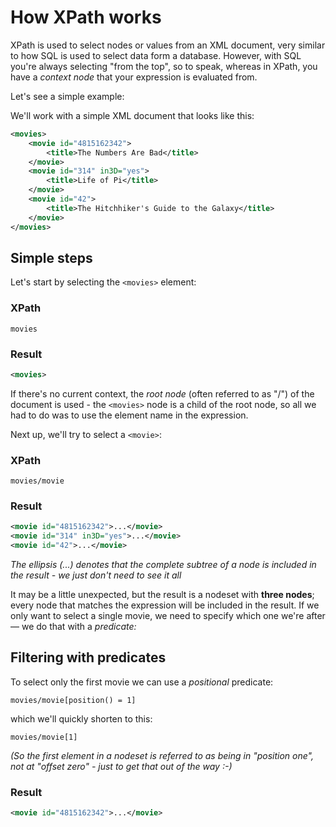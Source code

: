 # How XPath works

XPath is used to select nodes or values from an XML document, very similar to how SQL is used to select data form a database. However, with SQL you're always selecting "from the top", so to speak, whereas in XPath, you have a *context node* that your expression is evaluated from.

Let's see a simple example:

We'll work with a simple XML document that looks like this:

```xml
<movies>
	<movie id="4815162342">
		<title>The Numbers Are Bad</title>
	</movie>
	<movie id="314" in3D="yes">
		<title>Life of Pi</title>
	</movie>
	<movie id="42">
		<title>The Hitchhiker's Guide to the Galaxy</title>
	</movie>
</movies>
```

## Simple steps

Let's start by selecting the `<movies>` element:

### XPath

	movies

### Result

```xml
<movies>
```

If there's no current context, the *root node* (often referred to as "/") of the document is used - the `<movies>` node is a child of the root node, so all we had to do was to use the element name in the expression.

Next up, we'll try to select a `<movie>`:

### XPath

	movies/movie

### Result

```xml
<movie id="4815162342">...</movie>
<movie id="314" in3D="yes">...</movie>
<movie id="42">...</movie>
```

*The ellipsis (...) denotes that the complete subtree of a node is included in the result - we just don't need to see it all*

It may be a little unexpected, but the result is a nodeset with **three nodes**; every node that matches the expression will be included in the result. If we only want to select a single movie, we need to specify which one we're after — we do that with a *predicate:*

## Filtering with predicates

To select only the first movie we can use a *positional* predicate:

	movies/movie[position() = 1]

which we'll quickly shorten to this:

	movies/movie[1]

*(So the first element in a nodeset is referred to as being in "position one", not at "offset zero" - just to get that out of the way :-)*

### Result

```xml
<movie id="4815162342">...</movie>
```
